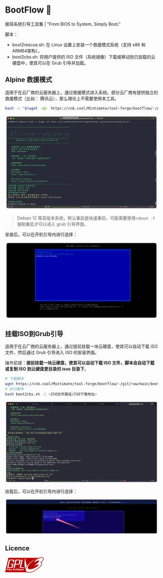 # BootFlow 🚀
​​极简系统引导工具集​​ | "From BIOS to System, Simply Boot."

脚本：
- boot2rescue.sh: 在 Linux 设置上安装一个救援模式系统（支持 x86 和 ARM64架构）。
- boot2cbs.sh: 将用户提供的 ISO 文件（系统镜像）下载或移动到已挂载的云硬盘中，使其可以在 Grub 引导并加载。

## Alpine 救援模式

适用于在云厂商的云服务器上，通过救援模式进入系统。部分云厂商有提供独立的救援模式（比如： 腾讯云），那么理论上不需要使用本工具。

```bash
bash -c "$(wget -qO- https://cnb.cool/Mintimate/tool-forge/bootflow/-/git/raw/main/boot2rescue.sh)"
```

![安装过程](assets/img/installShell.webp)

> Debian 12 等高版本系统，默认重启是快速重启，可能需要使用`reboot -f` 强制重启才可以进入 grub 引导界面。

安装后，可以在开机引导内进行选择：

![grub选择页面](assets/img/grubUI.webp)

## 挂载ISO到Grub引导

适用于在云厂商的云服务器上，通过提前挂载一块云硬盘，使其可以自动下载 ISO 文件，然后通过 Grub 引导进入 ISO 的安装界面。

操作前提：**提前挂载一块云硬盘，使其可以自动下载 ISO 文件，脚本会自动下载或复制 ISO 到云硬盘更目录的 isos 目录下**。

```bash
# 下载脚本
wget https://cnb.cool/Mintimate/tool-forge/bootflow/-/git/raw/main/boot2cbs.sh
# 执行脚本
bash boot2cbs.sh -i <ISO文件路径/ISO下载地址>
```

![挂载ISO到Grub引导](assets/img/mountISO.webp)

挂载后，可以在开机引导内进行选择：

![grub选择ISO](assets/img/grubUI-ISO.webp)

## Licence

[![GPLv3](gplv3.png)](LICENSE)